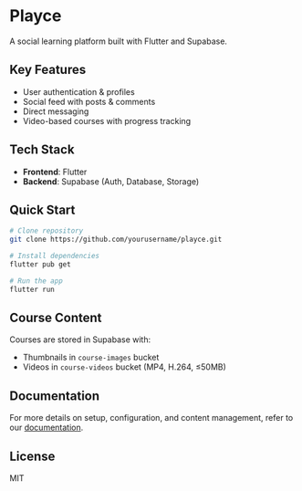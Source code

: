 # Playce

A social learning platform built with Flutter and Supabase.

## Key Features
- User authentication & profiles
- Social feed with posts & comments
- Direct messaging
- Video-based courses with progress tracking

## Tech Stack
- **Frontend**: Flutter
- **Backend**: Supabase (Auth, Database, Storage)

## Quick Start
```bash
# Clone repository
git clone https://github.com/yourusername/playce.git

# Install dependencies
flutter pub get

# Run the app
flutter run
```

## Course Content
Courses are stored in Supabase with:
- Thumbnails in `course-images` bucket
- Videos in `course-videos` bucket (MP4, H.264, ≤50MB)

## Documentation
For more details on setup, configuration, and content management, refer to our [documentation](docs/README.md).

## License
MIT
